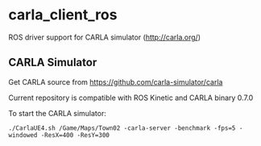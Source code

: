 # carla_client_ros
ROS driver support for CARLA simulator (http://carla.org/)

## CARLA Simulator
Get CARLA source from https://github.com/carla-simulator/carla

Current repository is compatible with ROS Kinetic and CARLA binary 0.7.0

To start the CARLA simulator:
```
./CarlaUE4.sh /Game/Maps/Town02 -carla-server -benchmark -fps=5 -windowed -ResX=400 -ResY=300
```




